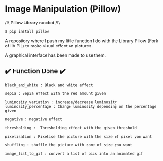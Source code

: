 
# Image Manipulation (Pillow)

/!\ Pillow Library needed /!\

    $ pip install pillow

A repository where I push my little function I do with the Library Pillow (Fork of lib PIL) to make visual effect on pictures.

A graphical interface has been made to use them.

## ✔️ Function Done ✔️

    black_and_white : Black and white effect

    sepia : Sepia effect with the red amount given

    luminosity_variation : increase/decrease luminosity
    luminosity_percentage : Change luminosity depending on the percentage given

    negative : negative effect

    thresholding :  Thresholding effect with the given threshold

    pixelisation : Pixelise the picture with the size of pixel you want

    shuffling : shuffle the picture with zone of size you want

    image_list_to_gif : convert a list of pics into an animated gif
